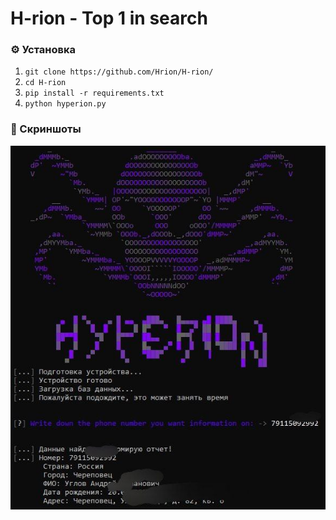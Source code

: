 # H-rion - Top 1 in search

### ⚙️ Установка  
1. ```git clone https://github.com/Hrion/H-rion/```
2. ```cd H-rion```
3. ```pip install -r requirements.txt```
4. ```python hyperion.py```

### 📸 Скриншоты  
![Пример](screenshot.png)  
